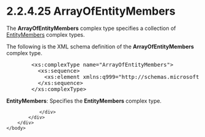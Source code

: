<html dir="LTR" xmlns:mshelp="http://msdn.microsoft.com/mshelp" xmlns:ddue="http://ddue.schemas.microsoft.com/authoring/2003/5" xmlns:xlink="http://www.w3.org/1999/xlink" xmlns:tool="http://www.microsoft.com/tooltip">
    <head>
        <meta http-equiv="Content-Type" content="text/html; CHARSET=utf-8"></meta>
        <meta name="save" content="history"></meta>
        <title>2.2.4.25 ArrayOfEntityMembers</title>
        <xml>
            <mshelp:toctitle title="2.2.4.25 ArrayOfEntityMembers"></mshelp:toctitle>
            <mshelp:rltitle title="[MS-SSMDSWS-15]: ArrayOfEntityMembers"></mshelp:rltitle>
            <mshelp:keyword index="A" term="75735fe0-9dc5-4c89-99ab-c0fa4d6c0ace"></mshelp:keyword>
            <mshelp:attr name="DCSext.ContentType" value="open specification"></mshelp:attr>
            <mshelp:attr name="AssetID" value="75735fe0-9dc5-4c89-99ab-c0fa4d6c0ace"></mshelp:attr>
            <mshelp:attr name="TopicType" value="kbRef"></mshelp:attr>
            <mshelp:attr name="DCSext.Title" value="[MS-SSMDSWS-15]: ArrayOfEntityMembers" />
        </xml>
    </head>
    <body>
        <div id="header">
            <h1 class="heading">2.2.4.25 ArrayOfEntityMembers</h1>
        </div>
        <div id="mainSection">
            <div id="mainBody">
                <div id="allHistory" class="saveHistory"></div>
                <div id="sectionSection0" class="section" name="collapseableSection">
                    

<p>The <b>ArrayOfEntityMembers</b> complex type specifies a
collection of <a href="3ca9c621-da5d-4ef6-9fbc-2040c3772f90.html">EntityMembers</a>
complex types.</p>

<p>The following is the XML schema definition of the <b>ArrayOfEntityMembers</b>
complex type.</p>

<dl>
<dd>
<div><pre>   &lt;xs:complexType name=&quot;ArrayOfEntityMembers&quot;&gt;
     &lt;xs:sequence&gt;
       &lt;xs:element xmlns:q999=&quot;http://schemas.microsoft.com/sqlserver/masterdataservices/2009/09&quot; minOccurs=&quot;0&quot; maxOccurs=&quot;unbounded&quot; name=&quot;EntityMembers&quot; nillable=&quot;true&quot; type=&quot;q999:EntityMembers&quot; xmlns:xs=&quot;http://www.w3.org/2001/XMLSchema&quot; /&gt;
     &lt;/xs:sequence&gt;
   &lt;/xs:complexType&gt;
</pre></div>
</dd></dl>

<p><b>EntityMembers</b>: Specifies the <b>EntityMembers</b>
complex type.</p>


                </div>
            </div>
        </div>
    </body>
</html>